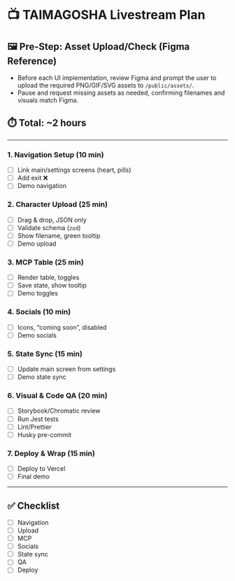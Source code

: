 # 📺 TAIMAGOSHA Livestream Plan

## 🖼️ Pre-Step: Asset Upload/Check (Figma Reference)
- Before each UI implementation, review Figma and prompt the user to upload the required PNG/GIF/SVG assets to `/public/assets/`.
- Pause and request missing assets as needed, confirming filenames and visuals match Figma.


## ⏱️ Total: ~2 hours

---

### 1. Navigation Setup (10 min)
- [ ] Link main/settings screens (heart, pills)
- [ ] Add exit ❌
- [ ] Demo navigation

### 2. Character Upload (25 min)
- [ ] Drag & drop, JSON only
- [ ] Validate schema (`zod`)
- [ ] Show filename, green tooltip
- [ ] Demo upload

### 3. MCP Table (25 min)
- [ ] Render table, toggles
- [ ] Save state, show tooltip
- [ ] Demo toggles

### 4. Socials (10 min)
- [ ] Icons, “coming soon”, disabled
- [ ] Demo socials

### 5. State Sync (15 min)
- [ ] Update main screen from settings
- [ ] Demo state sync

### 6. Visual & Code QA (20 min)
- [ ] Storybook/Chromatic review
- [ ] Run Jest tests
- [ ] Lint/Prettier
- [ ] Husky pre-commit

### 7. Deploy & Wrap (15 min)
- [ ] Deploy to Vercel
- [ ] Final demo

---

## ✅ Checklist
- [ ] Navigation
- [ ] Upload
- [ ] MCP
- [ ] Socials
- [ ] State sync
- [ ] QA
- [ ] Deploy
